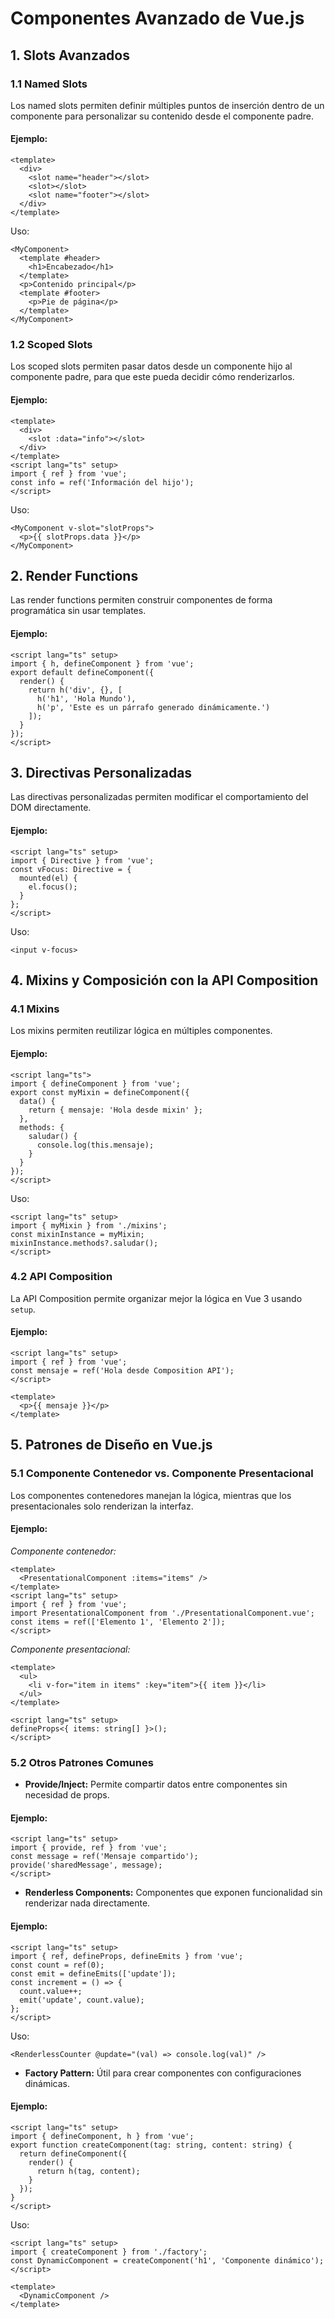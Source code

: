 # Componentes Avanzado de Vue.js

## 1. Slots Avanzados
### 1.1 Named Slots
Los named slots permiten definir múltiples puntos de inserción dentro de un componente para personalizar su contenido desde el componente padre.

#### Ejemplo:
```vue
<template>
  <div>
    <slot name="header"></slot>
    <slot></slot>
    <slot name="footer"></slot>
  </div>
</template>
```
Uso:
```vue
<MyComponent>
  <template #header>
    <h1>Encabezado</h1>
  </template>
  <p>Contenido principal</p>
  <template #footer>
    <p>Pie de página</p>
  </template>
</MyComponent>
```

### 1.2 Scoped Slots
Los scoped slots permiten pasar datos desde un componente hijo al componente padre, para que este pueda decidir cómo renderizarlos.

#### Ejemplo:
```vue
<template>
  <div>
    <slot :data="info"></slot>
  </div>
</template>
<script lang="ts" setup>
import { ref } from 'vue';
const info = ref('Información del hijo');
</script>
```
Uso:
```vue
<MyComponent v-slot="slotProps">
  <p>{{ slotProps.data }}</p>
</MyComponent>
```

## 2. Render Functions
Las render functions permiten construir componentes de forma programática sin usar templates.

#### Ejemplo:
```vue
<script lang="ts" setup>
import { h, defineComponent } from 'vue';
export default defineComponent({
  render() {
    return h('div', {}, [
      h('h1', 'Hola Mundo'),
      h('p', 'Este es un párrafo generado dinámicamente.')
    ]);
  }
});
</script>
```

## 3. Directivas Personalizadas
Las directivas personalizadas permiten modificar el comportamiento del DOM directamente.

#### Ejemplo:
```vue
<script lang="ts" setup>
import { Directive } from 'vue';
const vFocus: Directive = {
  mounted(el) {
    el.focus();
  }
};
</script>
```
Uso:
```vue
<input v-focus>
```

## 4. Mixins y Composición con la API Composition
### 4.1 Mixins
Los mixins permiten reutilizar lógica en múltiples componentes.

#### Ejemplo:
```vue
<script lang="ts">
import { defineComponent } from 'vue';
export const myMixin = defineComponent({
  data() {
    return { mensaje: 'Hola desde mixin' };
  },
  methods: {
    saludar() {
      console.log(this.mensaje);
    }
  }
});
</script>
```
Uso:
```vue
<script lang="ts" setup>
import { myMixin } from './mixins';
const mixinInstance = myMixin;
mixinInstance.methods?.saludar();
</script>
```

### 4.2 API Composition
La API Composition permite organizar mejor la lógica en Vue 3 usando `setup`.

#### Ejemplo:
```vue
<script lang="ts" setup>
import { ref } from 'vue';
const mensaje = ref('Hola desde Composition API');
</script>

<template>
  <p>{{ mensaje }}</p>
</template>
```

## 5. Patrones de Diseño en Vue.js
### 5.1 Componente Contenedor vs. Componente Presentacional
Los componentes contenedores manejan la lógica, mientras que los presentacionales solo renderizan la interfaz.

#### Ejemplo:
_Componente contenedor:_
```vue
<template>
  <PresentationalComponent :items="items" />
</template>
<script lang="ts" setup>
import { ref } from 'vue';
import PresentationalComponent from './PresentationalComponent.vue';
const items = ref(['Elemento 1', 'Elemento 2']);
</script>
```

_Componente presentacional:_
```vue
<template>
  <ul>
    <li v-for="item in items" :key="item">{{ item }}</li>
  </ul>
</template>

<script lang="ts" setup>
defineProps<{ items: string[] }>();
</script>
```

### 5.2 Otros Patrones Comunes
- **Provide/Inject:** Permite compartir datos entre componentes sin necesidad de props.

#### Ejemplo:
```vue
<script lang="ts" setup>
import { provide, ref } from 'vue';
const message = ref('Mensaje compartido');
provide('sharedMessage', message);
</script>
```

- **Renderless Components:** Componentes que exponen funcionalidad sin renderizar nada directamente.

#### Ejemplo:
```vue
<script lang="ts" setup>
import { ref, defineProps, defineEmits } from 'vue';
const count = ref(0);
const emit = defineEmits(['update']);
const increment = () => {
  count.value++;
  emit('update', count.value);
};
</script>
```

Uso:
```vue
<RenderlessCounter @update="(val) => console.log(val)" />
```

- **Factory Pattern:** Útil para crear componentes con configuraciones dinámicas.

#### Ejemplo:
```vue
<script lang="ts" setup>
import { defineComponent, h } from 'vue';
export function createComponent(tag: string, content: string) {
  return defineComponent({
    render() {
      return h(tag, content);
    }
  });
}
</script>
```

Uso:
```vue
<script lang="ts" setup>
import { createComponent } from './factory';
const DynamicComponent = createComponent('h1', 'Componente dinámico');
</script>

<template>
  <DynamicComponent />
</template>
```

